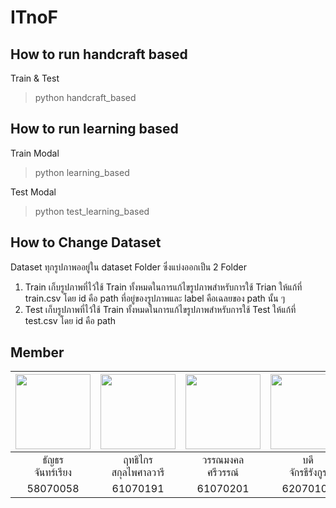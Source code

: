 # ITnoF

## How to run handcraft based

Train & Test
> python handcraft_based

## How to run learning based

Train Modal
> python learning_based

Test Modal
> python test_learning_based

## How to Change Dataset
Dataset ทุกรูปภาพออยู่ใน dataset Folder ซึ่งแบ่งออกเป็น 2 Folder
1. Train เก็บรูปภาพที่ไว้ใช้ Train ทั้งหมดในการแก้ไขรูปภาพสำหรับการใช้ Trian ให้แก้ที่ train.csv โดย id คือ path ที่อยู่ของรูปภาพและ label คือเฉลยของ path นั้น ๆ
2. Test เก็บรูปภาพที่ไว้ใช้ Train ทั้งหมดในการแก้ไขรูปภาพสำหรับการใช้ Test ให้แก้ที่ test.csv โดย id คือ path
## Member

|<img src="https://i.imgur.com/iJS397U.png" width="120px" height="120px">|<img src="https://i.imgur.com/ktI03TF.png" width="120px" height="120px">|<img src="https://i.imgur.com/QOPPveW.jpg" width="120px" height="120px">|<img src="https://i.imgur.com/E7NZXtR.png" width="120px" height="120px">|<img src="https://i.imgur.com/3Cp1qY9.png" width="120px" height="120px">|
|:---:|:---:|:---:|:---:|:---:|
|ธัญ​ธร​<br>จันทร์​เรียง​|ฤทธิไกร<br>สกุลไพศาลวารี​|วรรณมงคล<br>ศรีวรรณ์​|บดี<br>จักรธีรังกูร​|ปรากรณ์<br>คำเภา|
|58070058|61070191|61070201|62070107|62070115|
